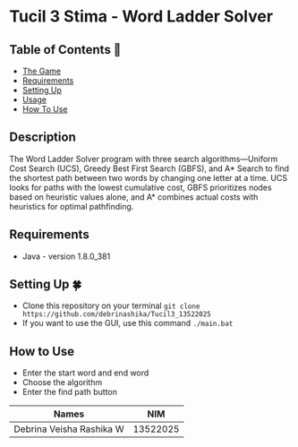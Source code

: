 # Tucil 3 Stima - Word Ladder Solver

## Table of Contents 💫
* [The Game](#description-👾)
* [Requirements](#requirements-🫧)
* [Setting Up](#setting-up-🍀)
* [Usage](#how-to-run-🌿)
* [How To Use](#how-to-use-🪄)

## Description 
The Word Ladder Solver program with three search algorithms—Uniform Cost Search (UCS), Greedy Best First Search (GBFS), and A* Search to find the shortest path between two words by changing one letter at a time. UCS looks for paths with the lowest cumulative cost, GBFS prioritizes nodes based on heuristic values alone, and A* combines actual costs with heuristics for optimal pathfinding. 

## Requirements 
- Java - version 1.8.0_381

## Setting Up 🍀
- Clone this repository on your terminal `git clone https://github.com/debrinashika/Tucil3_13522025`
- If you want to use the GUI, use this command `./main.bat`


## How to Use 
- Enter the start word and end word
- Choose the algorithm
- Enter the find path button

| Names                     | NIM      |
| ----------------------    |:--------:|
| Debrina Veisha Rashika W  | 13522025 |

